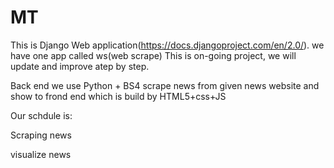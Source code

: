 # MT
This is Django Web application(https://docs.djangoproject.com/en/2.0/). we have one app called ws(web scrape)
This is on-going project, we will update  and improve atep by step.

Back end we use Python + BS4 scrape news from given news website and show to frond end which is build by HTML5+css+JS

Our schdule is:

Scraping news

visualize news

